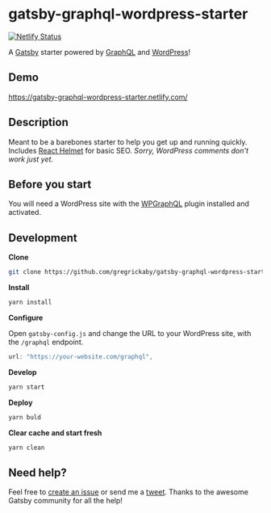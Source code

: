 # gatsby-graphql-wordpress-starter

[![Netlify Status](https://api.netlify.com/api/v1/badges/ee5783b5-a642-46e9-bd0d-35866c7c55e3/deploy-status)](https://app.netlify.com/sites/gatsby-graphql-wordpress-starter/deploys)

A [Gatsby](https://gatsbyjs.org) starter powered by [GraphQL](https://graphql.org/) and [WordPress](https://wordpress.org)!

## Demo
https://gatsby-graphql-wordpress-starter.netlify.com/

## Description

Meant to be a barebones starter to help you get up and running quickly. Includes [React Helmet](https://github.com/nfl/react-helmet) for basic SEO. _Sorry, WordPress comments don't work just yet._

## Before you start

You will need a WordPress site with the [WPGraphQL](https://www.wpgraphql.com/) plugin installed and activated.

## Development

**Clone**
```bash
git clone https://github.com/gregrickaby/gatsby-graphql-wordpress-starter.git
```

**Install**
```bash
yarn install
```

**Configure**

Open `gatsby-config.js` and change the URL to your WordPress site, with the `/graphql` endpoint.
```js
url: "https://your-website.com/graphql",
```

**Develop**
```bash
yarn start
```

**Deploy**
```bash
yarn buld
```

**Clear cache and start fresh**
```bash
yarn clean
```

## Need help?
Feel free to [create an issue](https://github.com/gregrickaby/gatsby-graphql-wordpress/issues) or send me a [tweet](https://twitter.com/gregrickaby). Thanks to the awesome Gatsby community for all the help!
